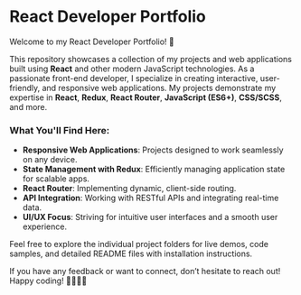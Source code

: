<h1>React Developer Portfolio</h1>

<p>Welcome to my React Developer Portfolio! 🚀</p>

<p>This repository showcases a collection of my projects and web applications built using <strong>React</strong> and other modern JavaScript technologies. As a passionate front-end developer, I specialize in creating interactive, user-friendly, and responsive web applications. My projects demonstrate my expertise in <strong>React</strong>, <strong>Redux</strong>, <strong>React Router</strong>, <strong>JavaScript (ES6+)</strong>, <strong>CSS/SCSS</strong>, and more.</p>

<h3>What You'll Find Here:</h3>
<ul>
  <li><strong>Responsive Web Applications</strong>: Projects designed to work seamlessly on any device.</li>
  <li><strong>State Management with Redux</strong>: Efficiently managing application state for scalable apps.</li>
  <li><strong>React Router</strong>: Implementing dynamic, client-side routing.</li>
  <li><strong>API Integration</strong>: Working with RESTful APIs and integrating real-time data.</li>
  <li><strong>UI/UX Focus</strong>: Striving for intuitive user interfaces and a smooth user experience.</li>
</ul>

<p>Feel free to explore the individual project folders for live demos, code samples, and detailed README files with installation instructions.</p>

<p>If you have any feedback or want to connect, don’t hesitate to reach out! Happy coding! 👩‍💻👨‍💻</p>
